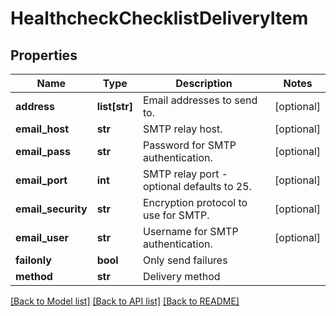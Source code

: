 # HealthcheckChecklistDeliveryItem

## Properties
Name | Type | Description | Notes
------------ | ------------- | ------------- | -------------
**address** | **list[str]** | Email addresses to send to. | [optional] 
**email_host** | **str** | SMTP relay host. | [optional] 
**email_pass** | **str** | Password for SMTP authentication. | [optional] 
**email_port** | **int** | SMTP relay port - optional defaults to 25. | [optional] 
**email_security** | **str** | Encryption protocol to use for SMTP. | [optional] 
**email_user** | **str** | Username for SMTP authentication. | [optional] 
**failonly** | **bool** | Only send failures | 
**method** | **str** | Delivery method | 

[[Back to Model list]](../README.md#documentation-for-models) [[Back to API list]](../README.md#documentation-for-api-endpoints) [[Back to README]](../README.md)


